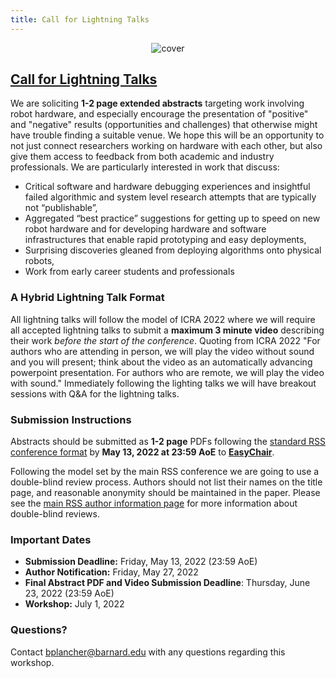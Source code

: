 ```yaml
---
title: Call for Lightning Talks
---
```


<figure class="figure">
  <center>
  <img src="{{ site.baseurl }}/assets/cover.png" alt="cover" class="vid-fluid rounded center">
  </center>
</figure>

## [Call for Lightning Talks](https://easychair.org/cfp/MTG-RSS-22)

We are soliciting **1-2 page extended abstracts** targeting work involving robot hardware, and especially encourage the presentation of "positive" and "negative" results (opportunities and challenges) that otherwise might have trouble finding a suitable venue. We hope this will be an opportunity to not just connect researchers working on hardware with each other, but also give them access to feedback from both academic and industry professionals. We are particularly interested in work that discuss:
+ Critical software and hardware debugging experiences and insightful failed algorithmic and system level research attempts that are typically not “publishable”,
+ Aggregated “best practice” suggestions for getting up to speed on new robot hardware and for developing hardware and software infrastructures that enable rapid prototyping and easy deployments,
+ Surprising discoveries gleaned from deploying algorithms onto physical robots,
+ Work from early career students and professionals

### A Hybrid Lightning Talk Format

All lightning talks will follow the model of ICRA 2022 where we will require all accepted lightning talks to submit a **maximum 3 minute video** describing their work *before the start of the conference*. Quoting from ICRA 2022 "For authors who are attending in person, we will play the video without sound and you will present; think about the video as an automatically advancing powerpoint presentation. For authors who are remote, we will play the video with sound." Immediately following the lighting talks we will have breakout sessions with Q&A for the lightning talks.

### Submission Instructions

Abstracts should be submitted as **1-2 page** PDFs following the [standard RSS conference format](https://roboticsconference.org/information/authorinfo/) by **May 13, 2022 at 23:59 AoE** to **[EasyChair](https://easychair.org/conferences/?conf=mtgrss22)**. 

Following the model set by the main RSS conference we are going to use a double-blind review process. Authors should not list their names on the title page, and reasonable anonymity should be maintained in the paper. Please see the [main RSS author information page](https://roboticsconference.org/information/authorinfo/) for more information about double-blind reviews.

### Important Dates

+ **Submission Deadline:** Friday, May 13, 2022 (23:59 AoE)
+ **Author Notification:** Friday, May 27, 2022
+ **Final Abstract PDF and Video Submission Deadline**: Thursday, June 23, 2022 (23:59 AoE)
+ **Workshop:** July 1, 2022

### Questions?

Contact [bplancher@barnard.edu](mailto:bplancher@barnard.edu) with any questions regarding this workshop.